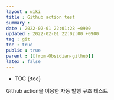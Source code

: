 ```yaml
---
layout : wiki
title : Github action test
summary :
date : 2022-02-01 22:01:28 +0900
updated : 2022-02-01 22:02:00 +0900
tag : git
toc : true
public : true
parent : [[from-Obsidian-github]]
latex : false
---
```


* TOC
{:toc}

Github action을 이용한 자동 발행 구조 테스트